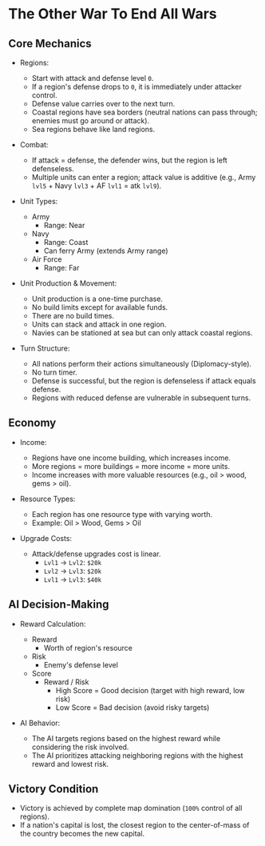 # The Other War To End All Wars

## Core Mechanics
- Regions:
  - Start with attack and defense level `0`.
  - If a region's defense drops to `0`, it is immediately under attacker control.
  - Defense value carries over to the next turn.
  - Coastal regions have sea borders (neutral nations can pass through; enemies must go around or attack).
  - Sea regions behave like land regions.
  
- Combat:
  - If attack = defense, the defender wins, but the region is left defenseless.
  - Multiple units can enter a region; attack value is additive (e.g., Army `lvl5` + Navy `lvl3` + AF `lvl1` = atk `lvl9`).
  
- Unit Types:
  - Army
  	- Range: Near
  - Navy
  	- Range: Coast
  	- Can ferry Army (extends Army range)
  - Air Force
  	- Range: Far

- Unit Production & Movement:
  - Unit production is a one-time purchase.
  - No build limits except for available funds.
  - There are no build times.
  - Units can stack and attack in one region.
  - Navies can be stationed at sea but can only attack coastal regions.

- Turn Structure:
  - All nations perform their actions simultaneously (Diplomacy-style).
  - No turn timer.
  - Defense is successful, but the region is defenseless if attack equals defense.
  - Regions with reduced defense are vulnerable in subsequent turns.

## Economy
- Income:
  - Regions have one income building, which increases income.
  - More regions = more buildings = more income = more units.
  - Income increases with more valuable resources (e.g., oil > wood, gems > oil).
  
- Resource Types:
  - Each region has one resource type with varying worth.
  - Example: Oil > Wood, Gems > Oil
  
- Upgrade Costs:
  - Attack/defense upgrades cost is linear.
    - `Lvl1` → `Lvl2`: `$20k`
    - `Lvl2` → `Lvl3`: `$20k`
    - `Lvl1` → `Lvl3`: `$40k`

## AI Decision-Making
- Reward Calculation:
  - Reward
	- Worth of region's resource
  - Risk
	- Enemy's defense level
  - Score
	- Reward / Risk
		- High Score = Good decision (target with high reward, low risk)
		- Low Score = Bad decision (avoid risky targets)

- AI Behavior:
  - The AI targets regions based on the highest reward while considering the risk involved.
  - The AI prioritizes attacking neighboring regions with the highest reward and lowest risk.

## Victory Condition
- Victory is achieved by complete map domination (`100%` control of all regions).
- If a nation's capital is lost, the closest region to the center-of-mass of the country becomes the new capital.
